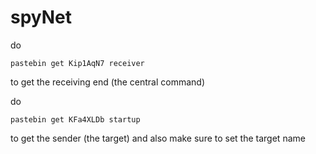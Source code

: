# spyNet

do
```
pastebin get Kip1AqN7 receiver
```
to get the receiving end (the central command)

do 
```
pastebin get KFa4XLDb startup
```
to get the sender (the target) and also make sure to set the target name
